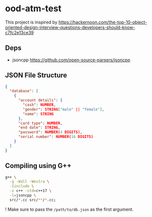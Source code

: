 # ood-atm-test

This project is inspired by <https://hackernoon.com/the-top-10-object-oriented-design-interview-questions-developers-should-know-c7fc2e13ce39>

## Deps

- jsoncpp <https://github.com/open-source-parsers/jsoncpp>


## JSON File Structure

```json
{
  "database": [
    {
      "account details": {
        "cash": NUMBER,
        "gender": STRING["male" || "female"],
        "name": STRING
      },
      "card type": NUMBER,
      "end date": STRING,
      "password": NUMBER(4 DIGITS),
      "serial number": NUMBER(16 DIGITS)
    }
  ]
}
```

## Compiling using G++

```sh
g++ \
  -g -Wall -Wextra \
  -Iinclude \
  -x c++ -std=c++17 \
  -l=jsoncpp \
  src/*.cc src/**/*.cc;
```

! Make sure to pass the `/path/to/db.json` as the first argument.
